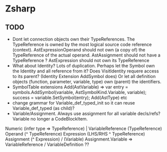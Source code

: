 ﻿# Zsharp

## TODO

- Dont let connection objects own their TypeReferences.
    The TypeReference is owned by the most logical source code reference (context).
    AstExpressionOperand should not own (a copy of) the TypeReference of the actual operand.
    AstAssignment should not have a TypeReference ?
    AstExpression should not own its TypeReference
- What about Identity?
    Lots of duplication. Perhaps let the Symbol own the Identity and all reference from it?
    Does VisitIdentity requere access to its parent? (Identity Extension AddSymbol does)
    Or let all definition objects (function, parameter, variable, type) own (parent) the identifiers.
- SymbolTable extensions
    Add(AstVariable) =>
        var entry = symbols.AddSymbol(variable, AstSymbolKind.Variable, variable);
        success = variable.SetSymbol(entry);
    Add(AstType)
    etc
- change grammar for Variable_def_typed_init so it can reuse Variable_def_typed (as child)?
- Variable/Assignment. Always use assignment for all variable decls/refs? Variable no longer a CodeBlockItem.


Numeric (infer type => TypeReference) | VariableReference (TypeReference)
Operand (^ TypeReference)
Expression (LHS/RHS ^ TypeReference)
Assignment (^ Expression) / (Variable)
Assignment.Variable => VariableReference / VariableDefinition ??
